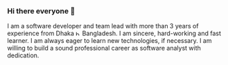 ### Hi there everyone 👋

<!--
**sadrulhossain/sadrulhossain** is a ✨ _special_ ✨ repository because its `README.md` (this file) appears on your GitHub profile.

Here are some ideas to get you started:

- 🔭 I’m currently working on ...
- 🌱 I’m currently learning ...
- 👯 I’m looking to collaborate on ...
- 🤔 I’m looking for help with ...
- 💬 Ask me about ...
- 📫 How to reach me: ...
- 😄 Pronouns: ...
- ⚡ Fun fact: ...
-->

I am a software developer and team lead with more than 3 years of experience from Dhaka <img width="11" alt="bangladesh" src="https://user-images.githubusercontent.com/37948211/208350945-f11257d0-1842-4111-b35f-0c3ecef09b5c.png"> Bangladesh. I am sincere, hard-working and fast learner. I am always eager to learn new technologies, if necessary. I am willing to build a sound professional career as software analyst with dedication.


